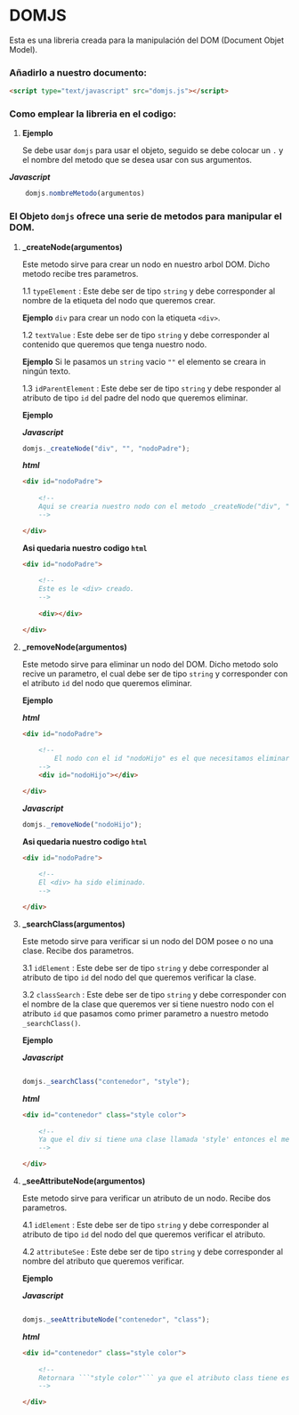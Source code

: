 # DOMJS

Esta es una libreria creada para la manipulación del DOM (Document Objet Model).

### Añadirlo a nuestro documento:

```html
<script type="text/javascript" src="domjs.js"></script>
```
### Como emplear la libreria en el codigo:

1. **Ejemplo**

	Se debe usar ```domjs``` para usar el objeto, seguido se debe colocar un ```.``` y el nombre del metodo que se desea usar con sus argumentos.

**_Javascript_**

```javascript
	domjs.nombreMetodo(argumentos)
```

### El Objeto ```domjs``` ofrece una serie de metodos para manipular el DOM.

1. **_createNode(argumentos)**
	
	Este metodo sirve para crear un nodo en nuestro arbol DOM. Dicho metodo recibe tres parametros.

	1.1 ```typeElement``` : Este debe ser de tipo ```string``` y debe corresponder al nombre de la etiqueta del nodo que queremos crear.
	
	**Ejemplo** ```div``` para crear un nodo con la etiqueta ```<div>```.

	1.2 ```textValue``` : Este debe ser de tipo ```string``` y debe corresponder al contenido que queremos que tenga nuestro nodo.
	
	**Ejemplo** Si le pasamos un ```string``` vacio ```""``` el elemento se creara in ningún texto.
	
	1.3 ```idParentElement``` : Este debe ser de tipo ```string``` y debe responder al atributo de tipo ```id``` del padre del nodo que queremos eliminar.  
	
	**Ejemplo**
	
	**_Javascript_**

	```javascript
	domjs._createNode("div", "", "nodoPadre");

	```
	**_html_**

	```html
	<div id="nodoPadre">
		
		<!--
		Aqui se crearia nuestro nodo con el metodo _createNode("div", "", "nodoPadre")
		-->

	</div>
	```
	**Asi quedaria nuestro codigo ```html```**

	```html
	<div id="nodoPadre">
		
		<!--
		Este es le <div> creado.
		-->
		
		<div></div>

	</div>
	```

2. **_removeNode(argumentos)**

	Este metodo sirve para eliminar un nodo del DOM. Dicho metodo solo recive un parametro, el cual debe ser de tipo ```string``` y corresponder con el atributo ```id``` del nodo que queremos eliminar.

	**Ejemplo**

	**_html_**

	```html
	<div id="nodoPadre">
		
		<!--
			El nodo con el id "nodoHijo" es el que necesitamos eliminar.
		-->
		<div id="nodoHijo"></div>

	</div>
	```

	**_Javascript_**

	```javascript
	domjs._removeNode("nodoHijo");

	```

	**Asi quedaria nuestro codigo ```html```**

	```html
	<div id="nodoPadre">
		
		<!--
		El <div> ha sido eliminado.
		-->

	</div>
	```
3. **_searchClass(argumentos)**

	Este metodo sirve para verificar si un nodo del DOM posee o no una clase.
	Recibe dos parametros.

	3.1 ```idElement``` : Este debe ser de tipo ```string``` y debe corresponder al atributo de tipo ```id``` del nodo del que queremos verificar la clase.

	3.2 ```classSearch``` : Este debe ser de tipo ```string``` y debe corresponder con el nombre de la clase que queremos ver si tiene nuestro nodo con el atributo ```id``` que pasamos como primer parametro a nuestro metodo ```_searchClass()```.

	**Ejemplo**

	**_Javascript_**

	```javascript

	domjs._searchClass("contenedor", "style");

	```
	**_html_**

	```html
	<div id="contenedor" class="style color">
		
		<!--
		Ya que el div si tiene una clase llamada 'style' entonces el metodo lo notificara con un ```alert()```.
		-->

	</div>
	```

4. **_seeAttributeNode(argumentos)**

	Este metodo sirve para verificar un atributo de un nodo. Recibe dos parametros.

	4.1 ```idElement``` : Este debe ser de tipo ```string``` y debe corresponder al atributo de tipo ```id``` del nodo del que queremos verificar el atributo.

	4.2 ```attributeSee``` : Este debe ser de tipo ```string``` y debe corresponder al nombre del atributo que queremos verificar.

	 **Ejemplo**

	 **_Javascript_**

	```javascript

	domjs._seeAttributeNode("contenedor", "class");

	```

	**_html_**

	```html
	<div id="contenedor" class="style color">
		
		<!--
		Retornara ```"style color"``` ya que el atributo class tiene este valor en el nodo que estamos consultando```alert()```.
		-->

	</div>
	```